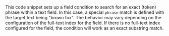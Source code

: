 This code snippet sets up a field condition to search for an exact (token) phrase within a text field. In this case, a special `phrase` match is defined with the target text being "brown fox". The behavior may vary depending on the configuration of the full-text index for the field. If there is no full-text index configured for the field, the condition will work as an exact substring match.
